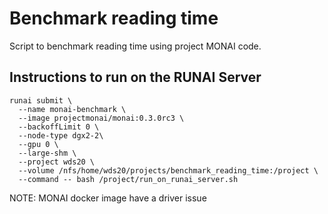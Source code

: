 # Benchmark reading time

Script to benchmark reading time using project MONAI code.

## Instructions to run on the RUNAI Server

```
runai submit \
  --name monai-benchmark \
  --image projectmonai/monai:0.3.0rc3 \
  --backoffLimit 0 \
  --node-type dgx2-2\
  --gpu 0 \
  --large-shm \
  --project wds20 \
  --volume /nfs/home/wds20/projects/benchmark_reading_time:/project \
  --command -- bash /project/run_on_runai_server.sh
```

NOTE: MONAI docker image have a driver issue